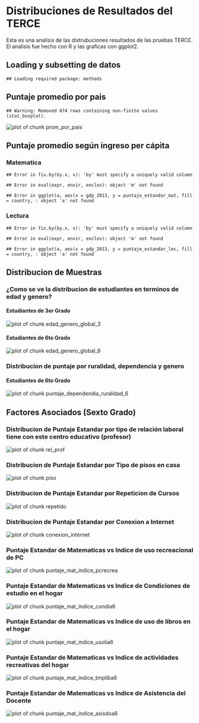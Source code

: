 # Distribuciones de Resultados del TERCE

Esta es una analisis de las distrubuciones resultados de las pruebas TERCE. El analisis fue hecho con R y las graficas con ggplot2.

## Loading y subsetting de datos

```
## Loading required package: methods
```
## Puntaje promedio por pais

```
## Warning: Removed 874 rows containing non-finite values (stat_boxplot).
```

![plot of chunk prom_por_pais](figure/prom_por_pais-1.png) 


## Puntaje promedio según ingreso per cápita

### Matematica

```
## Error in fix.by(by.x, x): 'by' must specify a uniquely valid column
```

```
## Error in eval(expr, envir, enclos): object 'm' not found
```

```
## Error in ggplot(a, aes(x = gdp_2013, y = puntaje_estandar_mat, fill = country, : object 'a' not found
```

### Lectura

```
## Error in fix.by(by.x, x): 'by' must specify a uniquely valid column
```

```
## Error in eval(expr, envir, enclos): object 'm' not found
```

```
## Error in ggplot(a, aes(x = gdp_2013, y = puntaje_estandar_lec, fill = country, : object 'a' not found
```

## Distribucion de Muestras

### ¿Como se ve la distribucion de estudiantes en terminos de edad y genero?
#### Estudiantes de 3er Grado
![plot of chunk edad_genero_global_3](figure/edad_genero_global_3-1.png) 
#### Estudiantes de 6to Grado
![plot of chunk edad_genero_global_6](figure/edad_genero_global_6-1.png) 

### Distribucion de puntaje por ruralidad, dependencia y genero
#### Estudiantes de 6to Grado
![plot of chunk puntaje_dependendia_ruralidad_6](figure/puntaje_dependendia_ruralidad_6-1.png) 

## Factores Asociados (Sexto Grado)
### Distribucion de Puntaje Estandar por tipo de relación laboral tiene con este centro educativo (profesor)
![plot of chunk rel_prof](figure/rel_prof-1.png) 

### Distribucion de Puntaje Estandar por Tipo de pisos en casa
![plot of chunk piso](figure/piso-1.png) 

### Distribucion de Puntaje Estandar por Repeticion de Cursos
![plot of chunk repetido](figure/repetido-1.png) 

### Distribucion de Puntaje Estandar por Conexion a Internet
![plot of chunk conexion_internet](figure/conexion_internet-1.png) 

### Puntaje Estandar de Matematicas vs Indice de uso recreacional de PC
![plot of chunk puntaje_mat_indice_pcrecrea](figure/puntaje_mat_indice_pcrecrea-1.png) 

### Puntaje Estandar de Matematicas vs Indice de Condiciones de estudio en el hogar 
![plot of chunk puntaje_mat_indice_condia6](figure/puntaje_mat_indice_condia6-1.png) 

### Puntaje Estandar de Matematicas vs Indice de uso de libros en el hogar
![plot of chunk puntaje_mat_indice_usolia6](figure/puntaje_mat_indice_usolia6-1.png) 

### Puntaje Estandar de Matematicas vs Indice de actividades recreativas del hogar 
![plot of chunk puntaje_mat_indice_tmpliba6](figure/puntaje_mat_indice_tmpliba6-1.png) 

### Puntaje Estandar de Matematicas vs Indice de Asistencia del Docente 
![plot of chunk puntaje_mat_indice_asisdoa6](figure/puntaje_mat_indice_asisdoa6-1.png) 
